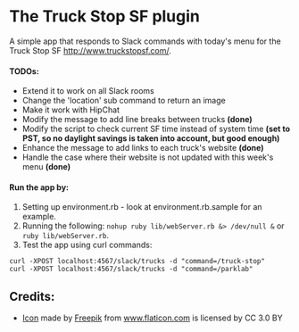 # The Truck Stop SF plugin

A simple app that responds to Slack commands with today's menu for the Truck Stop SF http://www.truckstopsf.com/. 

#### TODOs:
* Extend it to work on all Slack rooms
* Change the 'location' sub command to return an image
* Make it work with HipChat
* Modify the message to add line breaks between trucks **(done)**
* Modify the script to check current SF time instead of system time **(set to PST, so no daylight savings is taken into account, but good enough)**
* Enhance the message to add links to each truck's website **(done)**
* Handle the case where their website is not updated with this week's menu **(done)**

#### Run the app by:
1. Setting up environment.rb - look at environment.rb.sample for an example.
2. Running the following: ```nohup ruby lib/webServer.rb &> /dev/null &``` or `ruby lib/webServer.rb`.
3. Test the app using curl commands: 
```
curl -XPOST localhost:4567/slack/trucks -d "command=/truck-stop"
curl -XPOST localhost:4567/slack/trucks -d "command=/parklab"
```

## Credits:
* [Icon](https://www.flaticon.com/free-icon/food-truck_1046762#term=food%20truck&page=1&position=8) made by [Freepik](http://www.freepik.com) from www.flaticon.com is licensed by CC 3.0 BY
